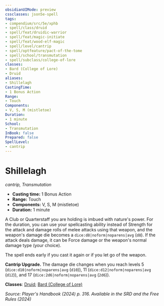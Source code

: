 ```yaml
---
obsidianUIMode: preview
cssclasses: json5e-spell
tags:
- compendium/src/5e/xphb
- spell/class/druid
- spell/feat/druidic-warrior
- spell/feat/magic-initiate
- spell/feat/wood-elf-magic
- spell/level/cantrip
- spell/optfeature/pact-of-the-tome
- spell/school/transmutation
- spell/subclass/college-of-lore
classes:
- Bard (College of Lore)
- Druid
aliases:
- Shillelagh
CastingTime: 
- 1 Bonus Action
Range:
- Touch
Components:
- V, S, M (mistletoe)
Duration:
- 1 minute
School:
- Transmutation
InBook: false
Prepared: false
SpellLevel:
- cantrip
---
```

# Shillelagh
*cantrip, Transmutation*  


- **Casting time:** 1 Bonus Action
- **Range:** Touch
- **Components:** V, S, M (mistletoe)
- **Duration:** 1 minute

A Club or Quarterstaff you are holding is imbued with nature's power. For the duration, you can use your spellcasting ability instead of Strength for the attack and damage rolls of melee attacks using that weapon, and the weapon's damage die becomes a `dice:d8|noform|noparens|avg` (`d8`). If the attack deals damage, it can be Force damage or the weapon's normal damage type (your choice).

The spell ends early if you cast it again or if you let go of the weapon.

**Cantrip Upgrade.** The damage die changes when you reach levels 5 (`dice:d10|noform|noparens|avg` (`d10`)), 11 (`dice:d12|noform|noparens|avg` (`d12`)), and 17 (`dice:2d6|noform|noparens|avg` (`2d6`)).

**Classes**: [Druid](/3-Mechanics/CLI/lists/list-spells-classes-druid.md); [Bard (College of Lore)](/3-Mechanics/CLI/lists/list-spells-classes-college-of-lore-xphb.md "subclass=XPHB;class=XPHB")

*Source: Player's Handbook (2024) p. 316. Available in the <span title='Systems Reference Document (5.2)'>SRD</span> and the Free Rules (2024)*